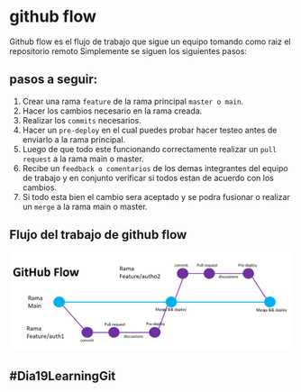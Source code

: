 # github flow 
Github flow es el flujo de trabajo que sigue un equipo tomando como raiz el repositorio remoto
Simplemente se siguen los siguientes pasos:

## pasos a seguir:
1. Crear una rama ``feature`` de la rama principal  ``master o main``.
2. Hacer los cambios necesario en la rama creada.
3. Realizar los ``commits`` necesarios.
4. Hacer un ``pre-deploy`` en el cual puedes probar hacer testeo antes de enviarlo a la rama principal.
5. Luego de que todo este funcionando correctamente realizar un ``pull request`` a la rama main o master.
5. Recibe un `feedback o comentarios` de los demas integrantes del equipo de trabajo y en conjunto verificar si todos estan de acuerdo con los cambios.
6. Si todo esta bien el cambio sera aceptado y se podra fusionar o realizar un ``merge`` a la rama main o master.

## Flujo del trabajo de github flow
<img src='./img/githubFlow.png'><br/>

## #Dia19LearningGit